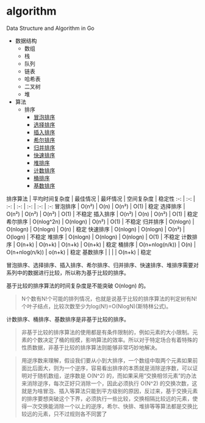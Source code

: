 # algorithm
Data Structure and Algorithm in Go

* 数据结构
  * 数组
  * 栈
  * 队列
  * 链表
  * 哈希表
  * 二叉树
  * 堆
* 算法
  * 排序
    * [冒泡排序](https://github.com/bqwhnn/algorithm/tree/master/sort/bubble_sort)
    * [选择排序](https://github.com/bqwhnn/algorithm/tree/master/sort/selection_sort)
    * [插入排序](https://github.com/bqwhnn/algorithm/tree/master/sort/insertion_sort)
    * [希尔排序](https://github.com/bqwhnn/algorithm/tree/master/sort/shell_sort)
    * [归并排序](https://github.com/bqwhnn/algorithm/tree/master/sort/merge_sort)
    * [快速排序](https://github.com/bqwhnn/algorithm/tree/master/sort/quick_sort)
    * [堆排序](https://github.com/bqwhnn/algorithm/tree/master/sort/heap_sort)
    * [计数排序](https://github.com/bqwhnn/algorithm/tree/master/sort/counting_sort)
    * [桶排序](https://github.com/bqwhnn/algorithm/tree/master/sort/bucket_sort)
    * [基数排序](https://github.com/bqwhnn/algorithm/tree/master/sort/radix_sort)


排序算法 | 平均时间复杂度 | 最佳情况 | 最坏情况 | 空间复杂度 | 稳定性
:-: | :-: | :-: | :-: | :-: | :-: | :-: 
冒泡排序 | O(n²) | O(n) | O(n²) | O(1) | 稳定
选择排序 | O(n²) | O(n²) | O(n²) | O(1) | 不稳定
插入排序 | O(n²) | O(n) | O(n²) | O(1) | 稳定
希尔排序 | O(nlog^2n) | O(nlogn) | O(n²) | O(1) | 不稳定
归并排序 | O(nlogn) | O(nlogn) | O(nlogn) | O(n) | 稳定
快速排序 | O(nlogn) | O(nlogn) | O(n²) | O(logn) | 不稳定
堆排序 | O(nlogn) | O(nlogn) | O(nlogn) | O(1) | 不稳定
计数排序 | O(n+k) | O(n+k) | O(n+k) | O(n+k) | 稳定
桶排序 | O(n+nlog(n/k)) | O(n) | O(n+nlog(n/k)) | o(n+k) | 稳定
基数排序 | | | | O(n+k) | 稳定

冒泡排序、选择排序、插入排序、希尔排序、归并排序、快速排序、堆排序需要对系列中的数据进行比较，所以称为基于比较的排序。

基于比较的排序算法的时间复杂度是不能突破 O(nlogn) 的。

> N个数有N!个可能的排列情况，也就是说基于比较的排序算法的判定树有N!个叶子结点，比较次数至少为log(N!)=O(NlogN)(斯特林公式)。

计数排序、桶排序、基数排序是非基于比较的排序。

> 非基于比较的排序算法的使用都是有条件限制的，例如元素的大小限制。元素的个数决定了桶的规模，影响算法的效率。所以对于特定场合有着特殊的性质数据，非基于比较的排序算法则能够非常巧妙地解决。

> 用逆序数来理解，假设我们要从小到大排序，一个数组中取两个元素如果前面比后面大，则为一个逆序，容易看出排序的本质就是消除逆序数，可以证明对于随机数组，逆序数是 O(N^2) 的，而如果采用“交换相邻元素”的办法来消除逆序，每次正好只消除一个，因此必须执行 O(N^2) 的交换次数，这就是为啥冒泡、插入等算法只能到平方级别的原因，反过来，基于交换元素的排序要想突破这个下界，必须执行一些比较，交换相隔比较远的元素，使得一次交换能消除一个以上的逆序，希尔、快排、堆排等等算法都是交换比较远的元素，只不过规则各不同罢了
